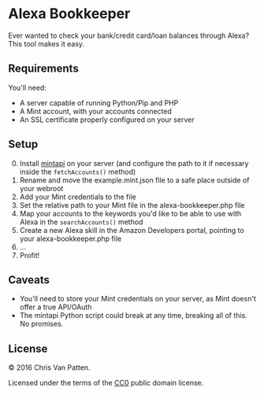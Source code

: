 # Alexa Bookkeeper

Ever wanted to check your bank/credit card/loan balances through Alexa? This tool makes it easy.

## Requirements

You'll need:

+ A server capable of running Python/Pip and PHP
+ A Mint account, with your accounts connected
+ An SSL certificate properly configured on your server

## Setup

0. Install [mintapi](https://github.com/mrooney/mintapi) on your server (and configure the path to it if necessary inside the `fetchAccounts()` method)
0. Rename and move the example.mint.json file to a safe place outside of your webroot
0. Add your Mint credentials to the file
0. Set the relative path to your Mint file in the alexa-bookkeeper.php file
0. Map your accounts to the keywords you'd like to be able to use with Alexa in the `searchAccounts()` method
0. Create a new Alexa skill in the Amazon Developers portal, pointing to your alexa-bookkeeper.php file
0. ...
0. Profit!

## Caveats

+ You'll need to store your Mint credentials on your server, as Mint doesn't offer a true API/OAuth
+ The mintapi Python script could break at any time, breaking all of this. No promises.

## License

&copy; 2016 Chris Van Patten.

Licensed under the terms of the [CC0](https://creativecommons.org/publicdomain/zero/1.0/) public domain license.
